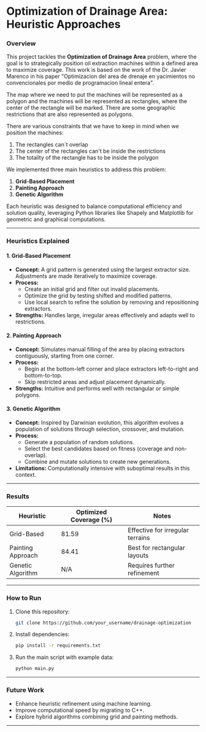 # Optimization of Drainage Area: Heuristic Approaches

### Overview

This project tackles the **Optimization of Drainage Area** problem, where the goal is to strategically position oil extraction machines within a defined area to maximize coverage. This work is based on the work of the Dr. Javier Marenco in his paper "Optimizacion del area de drenaje en yacimientos no convencionales por medio de programacion lineal entera".

The map where we need to put the machines will be represented as a polygon and the machines will be represented as rectangles, where the center of the rectangle will be marked. There are some geographic restrictions that are also represented as polygons.

There are various constraints that we have to keep in mind when we position the machines:
1. The rectangles can´t overlap
2. The center of the rectangles can't be inside the restrictions
3. The totality of the rectangle has to be inside the polygon


We implemented three main heuristics to address this problem:
1. **Grid-Based Placement**
2. **Painting Approach**
3. **Genetic Algorithm**

Each heuristic was designed to balance computational efficiency and solution quality, leveraging Python libraries like Shapely and Matplotlib for geometric and graphical computations.

---

### Heuristics Explained

#### 1. **Grid-Based Placement**
- **Concept:** A grid pattern is generated using the largest extractor size. Adjustments are made iteratively to maximize coverage.
- **Process:**
  - Create an initial grid and filter out invalid placements.
  - Optimize the grid by testing shifted and modified patterns.
  - Use local search to refine the solution by removing and repositioning extractors.
- **Strengths:** Handles large, irregular areas effectively and adapts well to restrictions.

#### 2. **Painting Approach**
- **Concept:** Simulates manual filling of the area by placing extractors contiguously, starting from one corner.
- **Process:**
  - Begin at the bottom-left corner and place extractors left-to-right and bottom-to-top.
  - Skip restricted areas and adjust placement dynamically.
- **Strengths:** Intuitive and performs well with rectangular or simple polygons.


#### 3. **Genetic Algorithm**
- **Concept:** Inspired by Darwinian evolution, this algorithm evolves a population of solutions through selection, crossover, and mutation.
- **Process:**
  - Generate a population of random solutions.
  - Select the best candidates based on fitness (coverage and non-overlap).
  - Combine and mutate solutions to create new generations.
- **Limitations:** Computationally intensive with suboptimal results in this context.

---

### Results

| Heuristic         | Optimized Coverage (%) | Notes                                  |
|--------------------|------------------------|----------------------------------------|
| Grid-Based         | 81.59                 | Effective for irregular terrains       |
| Painting Approach  | 84.41                 | Best for rectangular layouts           |
| Genetic Algorithm  | N/A                   | Requires further refinement            |

---

### How to Run

1. Clone this repository:
   ```bash
   git clone https://github.com/your_username/drainage-optimization
   ```
2. Install dependencies:
   ```bash
   pip install -r requirements.txt
   ```
3. Run the main script with example data:
   ```bash
   python main.py
   ```

---

### Future Work

- Enhance heuristic refinement using machine learning.
- Improve computational speed by migrating to C++.
- Explore hybrid algorithms combining grid and painting methods.

---
